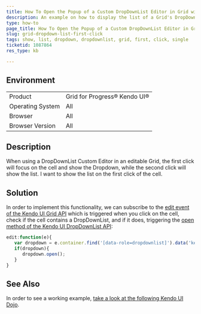 ```yaml
---
title: How To Open the Popup of a Custom DropDownList Editor in Grid with Batch Editing on Cell Click.
description: An example on how to display the list of a Grid's DropDown with one click instead of two.
type: how-to
page_title: How To Open the Popup of a Custom DropDownList Editor in Grid with Batch Editing on Cell Click.
slug: grid-dropdown-list-first-click
tags: show, list, dropdown, dropdownlist, grid, first, click, single
ticketid: 1087864
res_type: kb

---
```


## Environment
<table>
 <tr>
  <td>Product</td>
  <td>Grid for Progress® Kendo UI®</td>
 </tr>
 <tr>
  <td>Operating System</td>
  <td>All</td>
 </tr>
 <tr>
  <td>Browser</td>
  <td>All</td>
 </tr>
 <tr>
  <td>Browser Version</td>
  <td>All</td>
 </tr>
</table>

## Description

When using a DropDownList Custom Editor in an editable Grid, the first click will focus on the cell and show the Dropdown, while the second click will show the list. I want to show the list on the first click of the cell.

## Solution

In order to implement this functionality, we can subscribe to the [edit event of the Kendo UI Grid API](https://docs.telerik.com/kendo-ui/api/javascript/ui/grid#events-edit) which is triggered when you click on the cell, check if the cell contains a DropDownList, and if it does, triggering the [open method of the Kendo UI DropDownList API](https://docs.telerik.com/kendo-ui/api/javascript/ui/dropdownlist#methods-open): 

````javascript
edit:function(e){
   var dropdown = e.container.find('[data-role=dropdownlist]').data('kendoDropDownList');
   if(dropdown){
      dropdown.open();
   }
}
````

## See Also

In order to see a working example, [take a look at the following Kendo UI Dojo](http://dojo.telerik.com/OWIGe).
